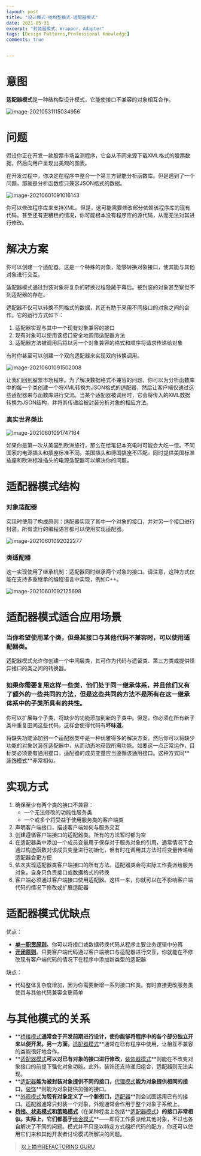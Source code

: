 ```yaml
---
layout: post
title: "设计模式-结构型模式-适配器模式"
date: 2021-05-31
excerpt: "封装器模式、Wrapper、Adapter"
tags: [Design Patterns,Professional Knowledge]
comments: true


---
```


# 意图

**适配器模式**是一种结构型设计模式，它能使接口不兼容的对象相互合作。

![image-20210531115034956](../../assets/img/image-20210531115034956.png)

# 问题

假设你正在开发一款股票市场监测程序，它会从不同来源下载XML格式的股票数据，然后向用户呈现出美观的图表。

在开发过程中，你决定在程序中整合一个第三方智能分析函数库。但是遇到了一个问题，那就是分析函数库只兼容JSON格式的数据。

![image-20210601091016143](../../assets/img/image-20210601091016143.png)

你可以修改程序库来支持XML。但是，这可能需要修改部分依赖该程序库的现有代码。甚至还有更糟糕的情况，你可能根本没有程序库的源代码，从而无法对其进行修改。

# 解决方案

你可以创建一个适配器。这是一个特殊的对象，能够转换对象接口，使其能与其他对象进行交互。

适配器模式通过封装对象将复杂的转换过程隐藏于幕后。被封装的对象甚至察觉不到适配器的存在。

适配器不仅可以转换不同格式的数据，其还有助于采用不同接口的对象之间的合作。它的运行方式如下：

1. 适配器实现与其中一个现有对象兼容的接口
2. 现有对象可以使用该接口安全地调用适配器方法
3. 适配器方法被调用后将以另一个对象兼容的格式和顺序将请求传递给对象

有时你甚至可以创建一个双向适配器来实现双向转换调用。

![image-20210601091502008](../../assets/img/image-20210601091502008.png)

让我们回到股票市场程序。为了解决数据格式不兼容的问题，你可以为分析函数库中的每一个类创建一个将XML转换为JSON格式的适配器，然后让客户端仅通过这些适配器来与函数库进行交流。当某个适配器被调用时，它会将传入的XML数据转换为JSON结构，并将其传递给被封装分析对象的相应方法。

### 真实世界类比

![image-20210601091747164](../../assets/img/image-20210601091747164.png)

如果你是第一次从美国到欧洲旅行，那么在给笔记本充电时可能会大吃一惊。不同国家的电源插头和插座标准不同。美国插头和德国插座不匹配。同时提供美国标准插座和欧洲标准插头的电源适配器可以解决你的问题。

# 适配器模式结构

### 对象适配器

实现时使用了构成原则：适配器实现了其中一个对象的接口，并对另一个接口进行封装。所有流行的编程语言都可以使用实现适配器。

![image-20210601092022277](../../assets/img/image-20210601092022277.png)

### 类适配器

这一实现使用了继承机制：适配器同时继承两个对象的接口。请注意，这种方式仅能在支持多重继承的编程语言中实现，例如C++。

![image-20210601092125698](../../assets/img/image-20210601092125698.png)

# 适配器模式适合应用场景

### 当你希望使用某个类，但是其接口与其他代码不兼容时，可以使用适配器类。

适配器模式允许你创建一个中间层类，其可作为代码与遗留类、第三方类或提供怪异接口的类之间的转换器。

### 如果你需要复用这样一些类，他们处于同一继承体系，并且他们又有了额外的一些共同的方法，但是这些共同的方法不是所有在这一继承体系中的子类所具有的共性。

你可以扩展每个子类，将缺少的功能添加到新的子类中。但是，你必须在所有新子类中重复田间这些代码，这样会使得代码有**坏味道**。

将缺失功能添加到一个适配器类中是一种优雅得多的解决方案。然后你可以将缺少功能的对象封装在适配器中，从而动态地获取所需功能。如要这一点正常运作，目标类必须要有通用接口，适配器的成员变量应当遵循该通用接口。这种方式同**<u>装饰模式</u>**非常相似。

# 实现方式

1. 确保至少有两个类的接口不兼容：
   - 一个无法修改的功能性服务类
   - 一个或多个将受益于使用服务类的客户端类
2. 声明客户端接口，描述客户端如何与服务交互
3. 创建遵循客户端接口的适配器类。所有的方法暂时都为空
4. 在适配器类中添加一个成员变量用于保存对于服务对象的引用。通常情况下会通过构造函数对该成员变量进行初始化，但有时在调用其方法时将变量传递给适配器会更方便
5. 依次实现适配器类客户端接口的所有方法。适配器类会将实际工作委派给服务对象，自身只负责接口或数据格式的转换
6. 客户端必须通过客户端接口使用适配器。这样一来，你就可以在不影响客户端代码的情况下修改或扩展适配器

# 适配器模式优缺点

优点：

- **<u>单一职责原则</u>**。你可以将接口或数据转换代码从程序主要业务逻辑中分离
- **<u>开闭原则</u>**。只要客户端代码通过客户端接口与适配器进行交互，你就能在不修改现有客户端代码的情况下在程序中添加新类型的适配器

缺点：

- 代码整体复杂度增加，因为你需要新增一系列接口和类。有时直接更改服务类使其与其他代码兼容会更简单

# 与其他模式的关系

- **<u>桥接模式</u>**通常会于开发前期进行设计，使你能够将程序中的各个部分独立开来以便开发。另一方面，**<u>适配器模式</u>**通常在已有程序中使用，让相互不兼容的类能很好地合作。
- **<u>适配器模式</u>**可以对已有对象的接口进行修改，**<u>装饰器模式</u>**则能在不改变对象接口的前提下强化对象功能。此外，装饰还支持递归组合，适配器则无法实现。
- **<u>适配器</u>**能为被封装对象提供不同的接口，**<u>代理模式</u>**能为对象提供相同的接口，**<u>装饰</u>**则能为对象提供加强的接口。
- **<u>外观模式</u>**为现有对象定义了一个新街口，**<u>适配器</u>**则会试图运用已有的接口。适配器通常只封装一个对象，外观通常会作用于整个对象子系统上。
- **<u>桥接、状态模式</u>**和**<u>策略模式</u>**（在某种程度上包括**<u>适配器模式</u>**）的接口非常相似。实际上，它们都基于**<u>组合模式</u>**——即将工作委派给其他对象，不过也各自解决了不同的问题。模式并不只是以特定方式组织代码的配方，你还可以使用它们来和其他开发者讨论模式所解决的问题。

> [以上摘自REFACTORING GURU](https://refactoringguru.cn/design-patterns/adapter)


